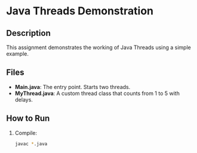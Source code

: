 # Java Threads Demonstration

## Description
This assignment demonstrates the working of Java Threads using a simple example.

## Files

- **Main.java**: The entry point. Starts two threads.
- **MyThread.java**: A custom thread class that counts from 1 to 5 with delays.
 

## How to Run
1. Compile:
   ```bash
   javac *.java
   
